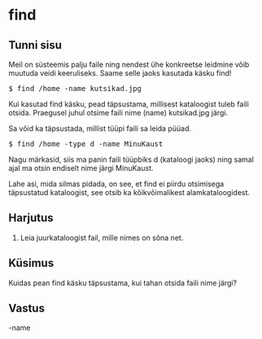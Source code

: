 # find

## Tunni sisu

Meil on süsteemis palju faile ning nendest ühe konkreetse leidmine võib muutuda veidi keeruliseks. Saame selle jaoks kasutada käsku find!

<pre>$ find /home -name kutsikad.jpg</pre>

Kui kasutad find käsku, pead täpsustama, millisest kataloogist tuleb faili otsida. Praegusel juhul otsime faili nime (name) kutsikad.jpg järgi.

Sa võid ka täpsustada, millist tüüpi faili sa leida püüad.

<pre>$ find /home -type d -name MinuKaust</pre>

Nagu märkasid, siis ma panin faili tüüpbiks d (kataloogi jaoks) ning samal ajal ma otsin endiselt nime järgi MinuKaust.

Lahe asi, mida silmas pidada, on see, et find ei piirdu otsimisega täpsustatud kataloogist, see otsib ka kõikvõimalikest alamkataloogidest.

## Harjutus

<ol>
<li>Leia juurkataloogist fail, mille nimes on sõna net.</li>
</ol>

## Küsimus

Kuidas pean find käsku täpsustama, kui tahan otsida faili nime järgi?

## Vastus

-name

